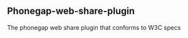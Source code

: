 
Phonegap-web-share-plugin
------------------------

The phonegap web share plugin that conforms to W3C specs
